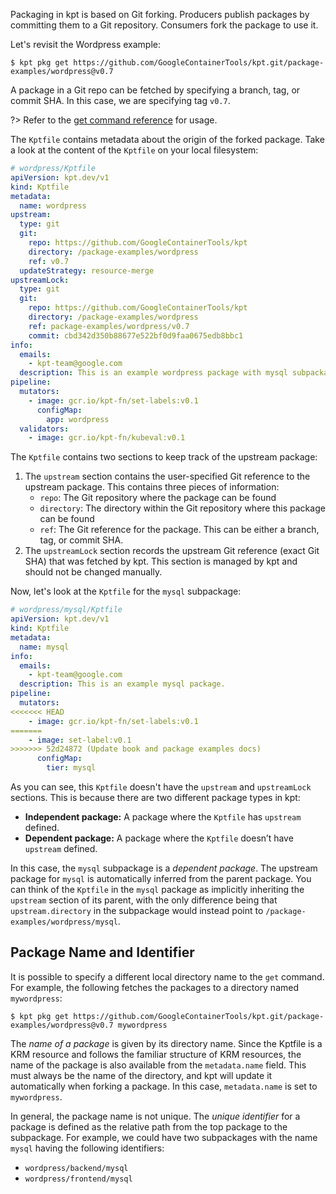 Packaging in kpt is based on Git forking. Producers publish packages by
committing them to a Git repository. Consumers fork the package to use it.

Let's revisit the Wordpress example:

```shell
$ kpt pkg get https://github.com/GoogleContainerTools/kpt.git/package-examples/wordpress@v0.7
```

A package in a Git repo can be fetched by specifying a branch, tag, or commit
SHA. In this case, we are specifying tag `v0.7`.

?> Refer to the [get command reference][get-doc] for usage.

The `Kptfile` contains metadata about the origin of the forked package. Take a
look at the content of the `Kptfile` on your local filesystem:

```yaml
# wordpress/Kptfile
apiVersion: kpt.dev/v1
kind: Kptfile
metadata:
  name: wordpress
upstream:
  type: git
  git:
    repo: https://github.com/GoogleContainerTools/kpt
    directory: /package-examples/wordpress
    ref: v0.7
  updateStrategy: resource-merge
upstreamLock:
  type: git
  git:
    repo: https://github.com/GoogleContainerTools/kpt
    directory: /package-examples/wordpress
    ref: package-examples/wordpress/v0.7
    commit: cbd342d350b88677e522bf0d9faa0675edb8bbc1
info:
  emails:
    - kpt-team@google.com
  description: This is an example wordpress package with mysql subpackage.
pipeline:
  mutators:
    - image: gcr.io/kpt-fn/set-labels:v0.1
      configMap:
        app: wordpress
  validators:
    - image: gcr.io/kpt-fn/kubeval:v0.1
```

The `Kptfile` contains two sections to keep track of the upstream package:

1. The `upstream` section contains the user-specified Git reference to the
   upstream package. This contains three pieces of information:
   - `repo`: The Git repository where the package can be found
   - `directory`: The directory within the Git repository where this package can
     be found
   - `ref`: The Git reference for the package. This can be either a branch, tag,
     or commit SHA.
2. The `upstreamLock` section records the upstream Git reference (exact Git SHA)
   that was fetched by kpt. This section is managed by kpt and should not be
   changed manually.

Now, let's look at the `Kptfile` for the `mysql` subpackage:

```yaml
# wordpress/mysql/Kptfile
apiVersion: kpt.dev/v1
kind: Kptfile
metadata:
  name: mysql
info:
  emails:
    - kpt-team@google.com
  description: This is an example mysql package.
pipeline:
  mutators:
<<<<<<< HEAD
    - image: gcr.io/kpt-fn/set-labels:v0.1
=======
    - image: set-label:v0.1
>>>>>>> 52d24872 (Update book and package examples docs)
      configMap:
        tier: mysql
```

As you can see, this `Kptfile` doesn't have the `upstream` and `upstreamLock`
sections. This is because there are two different package types in kpt:

- **Independent package:** A package where the `Kptfile` has `upstream` defined.
- **Dependent package:** A package where the `Kptfile` doesn’t have `upstream`
  defined.

In this case, the `mysql` subpackage is a _dependent package_. The upstream
package for `mysql` is automatically inferred from the parent package. You can
think of the `Kptfile` in the `mysql` package as implicitly inheriting the
`upstream` section of its parent, with the only difference being that
`upstream.directory` in the subpackage would instead point to
`/package-examples/wordpress/mysql`.

## Package Name and Identifier

It is possible to specify a different local directory name to the `get` command.
For example, the following fetches the packages to a directory named
`mywordpress`:

```shell
$ kpt pkg get https://github.com/GoogleContainerTools/kpt.git/package-examples/wordpress@v0.7 mywordpress
```

The _name of a package_ is given by its directory name. Since the Kptfile is a
KRM resource and follows the familiar structure of KRM resources, the name of
the package is also available from the `metadata.name` field. This must always
be the name of the directory, and kpt will update it automatically when forking
a package. In this case, `metadata.name` is set to `mywordpress`.

In general, the package name is not unique. The _unique identifier_ for a
package is defined as the relative path from the top package to the subpackage.
For example, we could have two subpackages with the name `mysql` having the
following identifiers:

- `wordpress/backend/mysql`
- `wordpress/frontend/mysql`

[get-doc]: /reference/cli/pkg/get/

